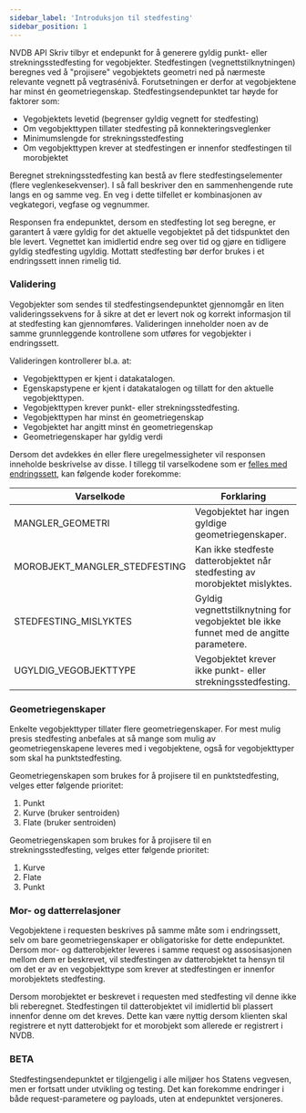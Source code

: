```yaml
---
sidebar_label: 'Introduksjon til stedfesting'
sidebar_position: 1
---
```


NVDB API Skriv tilbyr et endepunkt for å generere gyldig punkt- eller strekningsstedfesting for vegobjekter.
Stedfestingen (vegnettstilknytningen) beregnes ved å "projisere" vegobjektets geometri ned på nærmeste relevante vegnett på
vegtrasénivå. Forutsetningen er derfor at vegobjektene har minst én geometriegenskap. Stedfestingsendepunktet tar høyde for
faktorer som:
 
* Vegobjektets levetid (begrenser gyldig vegnett for stedfesting)
* Om vegobjekttypen tillater stedfesting på konnekteringsveglenker
* Minimumslengde for strekningsstedfesting
* Om vegobjekttypen krever at stedfestingen er innenfor stedfestingen til morobjektet

Beregnet strekningsstedfesting kan bestå av flere stedfestingselementer (flere veglenkesekvenser). I så fall beskriver den
en sammenhengende rute langs en og samme veg. En veg i dette tilfellet er kombinasjonen av vegkategori,
vegfase og vegnummer.

Responsen fra endepunktet, dersom en stedfesting lot seg beregne, er garantert å være gyldig for det aktuelle vegobjektet
på det tidspunktet den ble levert. Vegnettet kan imidlertid endre seg over tid og gjøre en tidligere gyldig stedfesting ugyldig.
Mottatt stedfesting bør derfor brukes i et endringssett innen rimelig tid.

### Validering

Vegobjekter som sendes til stedfestingsendepunktet gjennomgår en liten valideringssekvens for å sikre at det er levert nok
og korrekt informasjon til at stedfesting kan gjennomføres. Valideringen inneholder noen av de samme grunnleggende kontrollene
som utføres for vegobjekter i endringssett.

Valideringen kontrollerer bl.a. at:

* Vegobjekttypen er kjent i datakatalogen.
* Egenskapstypene er kjent i datakatalogen og tillatt for den aktuelle vegobjekttypen.
* Vegobjekttypen krever punkt- eller strekningsstedfesting.
* Vegobjekttypen har minst én geometriegenskap
* Vegobjektet har angitt minst én geometriegenskap
* Geometriegenskaper har gyldig verdi
  
Dersom det avdekkes én eller flere uregelmessigheter vil responsen inneholde beskrivelse av disse. I tillegg til
varselkodene som er [felles med endringssett](../endringssett/behandlingsresultat.md#varselkoder), kan følgende koder forekomme: 

Varselkode|Forklaring
-|-
MANGLER_GEOMETRI|Vegobjektet har ingen gyldige geometriegenskaper.
MOROBJEKT_MANGLER_STEDFESTING|Kan ikke stedfeste datterobjektet når stedfesting av morobjektet mislyktes.
STEDFESTING_MISLYKTES|Gyldig vegnettstilknytning for vegobjektet ble ikke funnet med de angitte parametere.
UGYLDIG_VEGOBJEKTTYPE|Vegobjektet krever ikke punkt- eller strekningsstedfesting.

### Geometriegenskaper

Enkelte vegobjekttyper tillater flere geometriegenskaper. For mest mulig presis stedfesting anbefales at så mange som mulig
av geometriegenskapene leveres med i vegobjektene, også for vegobjekttyper som skal ha punktstedfesting.

Geometriegenskapen som brukes for å projisere til en punktstedfesting, velges etter følgende prioritet:

1. Punkt
2. Kurve (bruker sentroiden)
3. Flate (bruker sentroiden)

Geometriegenskapen som brukes for å projisere til en strekningsstedfesting, velges etter følgende prioritet:

1. Kurve
2. Flate
3. Punkt

### Mor- og datterrelasjoner

Vegobjektene i requesten beskrives på samme måte som i endringssett, selv om bare geometriegenskaper er obligatoriske
for dette endepunktet. Dersom mor- og datterobjekter leveres i samme request og assosisasjonen mellom dem er beskrevet, vil
stedfestingen av datterobjektet ta hensyn til om det er av en vegobjekttype som krever at stedfestingen er innenfor morobjektets
stedfesting.

Dersom morobjektet er beskrevet i requesten med stedfesting vil denne ikke bli reberegnet. Stedfestingen til datterobjektet
vil imidlertid bli plassert innenfor denne om det kreves. Dette kan være nyttig dersom klienten skal registrere et nytt datterobjekt
for et morobjekt som allerede er registrert i NVDB.
 
### BETA

Stedfestingsendepunktet er tilgjengelig i alle miljøer hos Statens vegvesen, men er fortsatt under utvikling og testing. Det kan
forekomme endringer i både request-parametere og payloads, uten at endepunktet versjoneres.